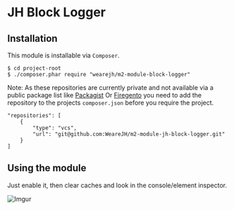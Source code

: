 # JH Block Logger

## Installation
This module is installable via `Composer`.

```
$ cd project-root
$ ./composer.phar require "wearejh/m2-module-block-logger"
```

Note: As these repositories are currently private and not available via a public package list like [Packagist](https://packagist.org/) Or [Firegento](http://packages.firegento.com") you need to add the repository to the projects `composer.json` before you require the project.

```
"repositories": [
    {
        "type": "vcs",
        "url": "git@github.com:WeareJH/m2-module-jh-block-logger.git"
    }
]
```

## Using the module

Just enable it, then clear caches and look in the console/element inspector.


![Imgur](https://i.imgur.com/B3yW9es.png)
